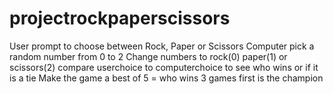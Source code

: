 # projectrockpaperscissors

User prompt to choose between Rock, Paper or Scissors
Computer pick a random number from 0 to 2
Change numbers to rock(0) paper(1) or scissors(2)
compare userchoice to computerchoice to see who wins or if it is a tie
Make the game a best of 5 = who wins 3 games first is the champion